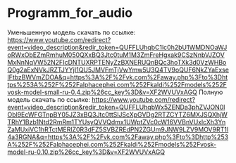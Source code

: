 # Programm_for_audio
 Уменьшенную модель скачать по ссылке: https://www.youtube.com/redirect?event=video_description&redir_token=QUFFLUhqbC1lc0h2bU1WMDNOaWJoRWxObEZmRmhuM050QXxBQ3Jtc0tuM1M3ZmFreHgxak9CSzNnbVJZOVMxNnNqVW52N2FIcDNTUXRPTENyZzBXNERUQnBQc3hoTXk3d0VzWHBoQ0g2aExNVkJRZTJYYjI1QU5JMVFmTjVwYmw5U3Q4TV9oQUF6NkZYaExselFtbzBWVmZDOA&q=https%3A%2F%2Fvk.com%2Faway.php%3Fto%3Dhttps%253A%252F%252Falphacephei.com%252Fkaldi%252Fmodels%252Fvosk-model-small-ru-0.4.zip%26cc_key%3D&v=XF2WVUVxAGQ
 Полную модель скачать по ссылке: https://www.youtube.com/redirect?event=video_description&redir_token=QUFFLUhqbWx5ZENDa3phZVJON0lObl9EcWFGTnpBY05JZ3xBQ3Jtc0ttSlJScXpGVDg2RTZCYTZ6MXJSQXhjWTRhY1Bzb1Ntd2RmRm1TYUsyQVVQdmx1UWptZVc0cW16VVBnVUxlcXh3YnZaMUxiVC1hRTctMERlZ0R3dFZ5SVBZREdPN2ZGUm9JNW9LZV9MOV9RT1I4a3RGNA&q=https%3A%2F%2Fvk.com%2Faway.php%3Fto%3Dhttp%253A%252F%252Falphacephei.com%252Fkaldi%252Fmodels%252Fvosk-model-ru-0.10.zip%26cc_key%3D&v=XF2WVUVxAGQ

